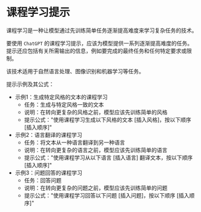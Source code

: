# 课程学习提示

课程学习是一种让模型通过先训练简单任务逐渐提高难度来学习复杂任务的技术。

要使用 ```ChatGPT``` 的课程学习提示，应该为模型提供一系列逐渐提高难度的任务。提示还应包括有关所需输出的信息，例如要完成的最终任务和任何特定要求或限制。

该技术适用于自然语言处理、图像识别和机器学习等任务。

提示示例及其公式：

- 示例1：生成特定风格的文本的课程学习
  - 任务：生成与特定风格一致的文本
  - 说明：在转向更复杂的风格之前，模型应该先训练简单的风格
  - 提示公式："使用课程学习生成以下风格的文本 [插入风格]，按以下顺序 [插入顺序]"
- 示例2：语言翻译的课程学习
  - 任务：将文本从一种语言翻译到另一种语言
  - 说明：在转向更复杂的语言之前，模型应该先训练简单的语言
  - 提示公式："使用课程学习从以下语言 [插入语言] 翻译文本，按以下顺序 [插入顺序]"
- 示例3：问题回答的课程学习
  - 任务：回答问题
  - 说明：在转向更复杂的问题之前，模型应该先训练简单的问题
  - 提示公式："使用课程学习回答以下问题 [插入问题]，按以下顺序 [插入顺序]"